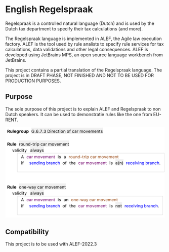# English Regelspraak

Regelspraak is a controlled natural language (Dutch) and is used by the Dutch tax department to specify their tax calculations (and more).

The Regelspraak language is implemented in ALEF, the Agile law execution factory. ALEF is the tool used by rule analists  to specify rule services for tax calculations, data validations and other legal consequences. ALEF is developed using JetBrains MPS, an open source language workbench from JetBrains.

This project contains a partial translation of the Regelspraak language.  The project is in DRAFT PHASE, NOT FINISHED AND NOT TO BE  USED FOR PRODUCTION PURPOSES. 
## Purpose
The sole purpose of this project is to explain ALEF and Regelspraak to non Dutch speakers. It can be used to demonstratie rules like the one from EU-RENT.

![image info](./examples/EU-RENTexample1.png "example of a regelspraak rule")
## Compatibility
This project is to be used with ALEF-2022.3
